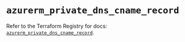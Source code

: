 # `azurerm_private_dns_cname_record`

Refer to the Terraform Registry for docs: [`azurerm_private_dns_cname_record`](https://registry.terraform.io/providers/hashicorp/azurerm/4.37.0/docs/resources/private_dns_cname_record).
